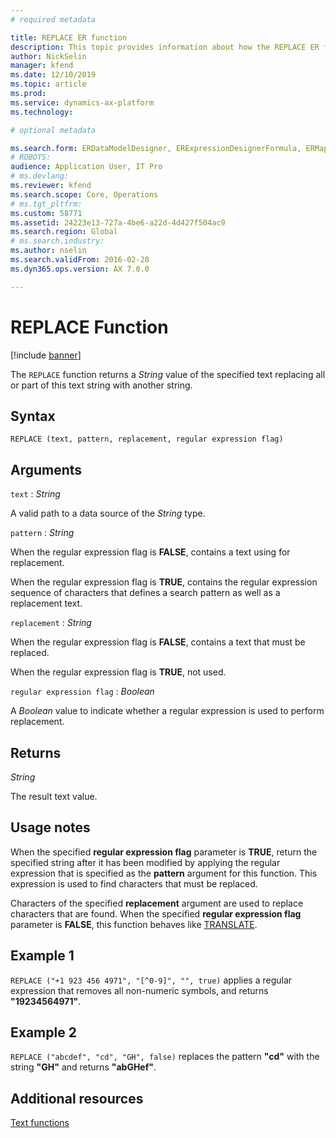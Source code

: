 ```yaml
---
# required metadata

title: REPLACE ER function
description: This topic provides information about how the REPLACE ER function is used.
author: NickSelin
manager: kfend
ms.date: 12/10/2019
ms.topic: article
ms.prod: 
ms.service: dynamics-ax-platform
ms.technology: 

# optional metadata

ms.search.form: ERDataModelDesigner, ERExpressionDesignerFormula, ERMappedFormatDesigner, ERModelMappingDesigner
# ROBOTS: 
audience: Application User, IT Pro
# ms.devlang: 
ms.reviewer: kfend
ms.search.scope: Core, Operations
# ms.tgt_pltfrm: 
ms.custom: 58771
ms.assetid: 24223e13-727a-4be6-a22d-4d427f504ac9
ms.search.region: Global
# ms.search.industry: 
ms.author: nselin
ms.search.validFrom: 2016-02-28
ms.dyn365.ops.version: AX 7.0.0

---
```


# <a name="REPLACE">REPLACE Function</a>

[!include [banner](../includes/banner.md)]

The `REPLACE` function returns a *String* value of the specified text replacing all or part of this text string with another string.

## Syntax

```
REPLACE (text, pattern, replacement, regular expression flag)
```

## Arguments

`text` : *String*

A valid path to a data source of the *String* type.

`pattern` : *String*

When the regular expression flag is **FALSE**, contains a text using for replacement.

When the regular expression flag is **TRUE**, contains the regular expression sequence of characters that defines a search pattern as well as a replacement text.

`replacement` : *String*

When the regular expression flag is **FALSE**, contains a text that must be replaced.

When the regular expression flag is **TRUE**, not used.

`regular expression flag` : *Boolean*

A *Boolean* value to indicate whether a regular expression is used to perform replacement.

## Returns

*String*

The result text value.

## Usage notes

When the specified **regular expression flag** parameter is **TRUE**, return the specified string after it has been modified by applying the regular expression that is specified as the **pattern** argument for this function. This expression is used to find characters that must be replaced.

Characters of the specified **replacement** argument are used to replace characters that are found. When the specified **regular expression flag** parameter is **FALSE**, this function behaves like [TRANSLATE](er-functions-text-translate.md).

## Example 1

`REPLACE ("+1 923 456 4971", "[^0-9]", "", true)` applies a regular expression that removes all non-numeric symbols, and returns **"19234564971"**. 

## Example 2

`REPLACE ("abcdef", "cd", "GH", false)` replaces the pattern **"cd"** with the string **"GH"** and returns **"abGHef"**.

## Additional resources

[Text functions](er-functions-category-text.md)

